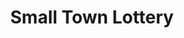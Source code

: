 ---
title: "Small Town Lottery"
url: /digos-city/small-town-lottery-diversion-road/
shop: lottery
---
